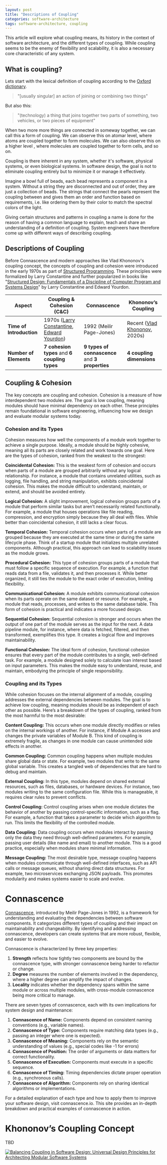 ```yaml
---
layout: post
title: "Descriptions of Coupling"
categories: software-architecture
tags: software-architecture, coupling
---
```


This article will explore what coupling means, its history in the context of software architecture, and the different types of coupling. While coupling seems to be the enemy of flexibility and scalability, it is also a necessary core characteristic of any system.

## What is coupling?

Lets start with the lexical definition of coupling according to the [Oxford dictionary](https://www.oxfordlearnersdictionaries.com/definition/american_english/coupling).

> "[usually singular] an action of joining or combining two things"

But also this:

> "(technology) a thing that joins together two parts of something, two vehicles, or two pieces of equipment"



When two more more things are connected in someway together, we can call this a form of coupling. We can observe this on atomar level, where atoms are coupled together to form molecules. We can also observe this on a higher level , where molecules are coupled together to form cells, and so on.

Coupling is there inherent in any system, whether it's software, physical systems, or even biological systems. In software design, the goal is not to eliminate coupling entirely but to minimize it or manage it effectively.

Imagine a bowl full of beads, each bead represents a component in a system. Without a string they are disconnected and out of order, they are just a collection of beads. The strings that connect the pearls represent the coupling between and gives them an order and function based on requirements, i.e. like ordering them by their color to match the spectral colors of the light.

Giving certain structures and patterns in coupling a name is done for the reason of having a common language to explain, teach and share an understanding of a definition of coupling. System engineers have therefore come up with different ways of describing coupling.

## Descriptions of Coupling

Before Connascence and modern approaches like Vlad Khononov's coupling concept, the concepts of coupling and cohesion were introduced in the early 1970s as part of [Structured Programming](https://en.wikipedia.org/wiki/Structured_programming). These principles were formalized by Larry Constantine and further popularized in books like "[Structured Design: Fundamentals of a Discipline of Computer Program and Systems Design](https://www.amazon.de/-/en/Structured-Design-Fundamentals-Discipline-Computer/dp/0138544719)" by Larry Constantine and Edward Yourdon.

| **Aspect**                 | **Coupling & Cohesion (C&C)**                           | **Connascence**                                  | **Khononov’s Coupling**                    |
|----------------------------|-------------------------------------------------------|-------------------------------------------------|--------------------------------------------------|
| **Time of Introduction**   | 1970s ([Larry Constantine](https://en.wikipedia.org/wiki/Larry_Constantine), [Edward Yourdon](https://en.wikipedia.org/wiki/Edward_Yourdon))             | 1992 (Meilir Page-Jones)                        | Recent ([Vlad Khononov](https://vladikk.com/), 2020s)                    |
| **Number of Elements**     | **7 cohesion types** and **6 coupling types**          | **9 types of connascence** and **3 properties**                     | **4 coupling dimensions**                        |

## Coupling & Cohesion

The key concepts are coupling and cohesion. Cohesion is a measure of how interdependent two modules are. The goal is low coupling, meaning modules should have minimal dependency on each other. These principles remain foundational in software engineering, influencing how we design and evaluate modular systems today.

### Cohesion and its Types

Cohesion measures how well the components of a module work together to achieve a single purpose. Ideally, a module should be highly cohesive, meaning all its parts are closely related and work towards one goal. Here are the types of cohesion, ranked from the weakest to the strongest:

**Coincidental Cohesion:** This is the weakest form of cohesion and occurs when parts of a module are grouped arbitrarily without any logical relationship. For instance, a module that contains unrelated utilities, such as logging, file handling, and string manipulation, exhibits coincidental cohesion. This makes the module difficult to understand, maintain, or extend, and should be avoided entirely.

**Logical Cohesion:** A slight improvement, logical cohesion groups parts of a module that perform similar tasks but aren’t necessarily related functionally. For example, a module that houses operations like file reading, compression, and encryption simply because they all deal with files. While better than coincidental cohesion, it still lacks a clear focus.

**Temporal Cohesion:** Temporal cohesion occurs when parts of a module are grouped because they are executed at the same time or during the same lifecycle phase. Think of a startup module that initializes multiple unrelated components. Although practical, this approach can lead to scalability issues as the module grows.

**Procedural Cohesion:** This type of cohesion groups parts of a module that must follow a specific sequence of execution. For example, a function that reads data from a file, validates it, and then processes it. While better organized, it still ties the module to the exact order of execution, limiting flexibility.

**Communicational Cohesion:** A module exhibits communicational cohesion when its parts operate on the same dataset or resource. For example, a module that reads, processes, and writes to the same database table. This form of cohesion is practical and indicates a more focused design.

**Sequential Cohesion:** Sequential cohesion is stronger and occurs when the output of one part of the module serves as the input for the next. A data pipeline module, for instance, where data is fetched, filtered, and then transformed, exemplifies this type. It creates a logical flow and improves maintainability.

**Functional Cohesion:** The ideal form of cohesion, functional cohesion ensures that every part of the module contributes to a single, well-defined task. For example, a module designed solely to calculate loan interest based on input parameters. This makes the module easy to understand, reuse, and maintain, embodying the principle of single responsibility.

### Coupling and its Types

While cohesion focuses on the internal alignment of a module, coupling addresses the external dependencies between modules. The goal is to achieve low coupling, meaning modules should be as independent of each other as possible. Here’s a breakdown of the types of coupling, ranked from the most harmful to the most desirable:

**Content Coupling:** This occurs when one module directly modifies or relies on the internal workings of another. For instance, if Module A accesses and changes the private variables of Module B. This kind of coupling is extremely fragile, as changes in one module can cause unintended side effects in another.

**Common Coupling:** Common coupling happens when multiple modules share global data or state. For example, two modules that write to the same global variable. This creates a tangled web of dependencies that are hard to debug and maintain.

**External Coupling:** In this type, modules depend on shared external resources, such as files, databases, or hardware devices. For instance, two modules writing to the same configuration file. While this is manageable, it requires clear rules to prevent conflicts.

**Control Coupling:** Control coupling arises when one module dictates the behavior of another by passing control-specific information, such as a flag. For example, a function that takes a parameter to decide which algorithm to run. This limits the flexibility of the controlled module.

**Data Coupling:** Data coupling occurs when modules interact by passing only the data they need through well-defined parameters. For example, passing user details (like name and email) to another module. This is a good practice, especially when modules share minimal information.

**Message Coupling:** The most desirable type, message coupling happens when modules communicate through well-defined interfaces, such as API calls or message queues, without sharing direct data structures. For example, two microservices exchanging JSON payloads. This promotes modularity and makes systems easier to scale and evolve.

# Connascence

[Connascence](https://en.wikipedia.org/wiki/Connascence), introduced by Meilir Page-Jones in 1992, is a framework for understanding and evaluating the dependencies between software components. It categorizes different types of coupling and their impact on maintainability and changeability. By identifying and addressing connascence, developers can create systems that are more robust, flexible, and easier to evolve.

Connascence is characterized by three key properties:

1. **Strength** reflects how tightly two components are bound by the connascence type, with stronger connascence being harder to refactor or change.
2. **Degree** measures the number of elements involved in the dependency, where a higher degree can amplify the impact of changes.
3. **Locality** indicates whether the dependency spans within the same module or across multiple modules, with cross-module connascence being more critical to manage.

There are seven types of connascence, each with its own implications for system design and maintenance:

1. **Connascence of Name:** Components depend on consistent naming conventions (e.g., variable names).
2. **Connascence of Type:** Components require matching data types (e.g., passing an integer where one is expected).
3. **Connascence of Meaning:** Components rely on the semantic understanding of values (e.g., special codes like -1 for errors)
4. **Connascence of Position:** The order of arguments or data matters for correct functionality.
5. **Connascence of Execution:** Components must execute in a specific sequence.
6. **Connascence of Timing:** Timing dependencies dictate proper operation (e.g., synchronous calls).
7. **Connascence of Algorithm:** Components rely on sharing identical algorithms or implementations.

For a detailed explanation of each type and how to apply them to improve your software design, visit connascence.io. This site provides an in-depth breakdown and practical examples of connascence in action.

# Khononov’s Coupling Concept

TBD

[![Balancing Coupling in Software Design: Universal Design Principles for Architecting Modular Software Systems](/assets/images/books/balancing-coupling.jpg)](https://www.amazon.de/dp/B09RV3Z3TP)